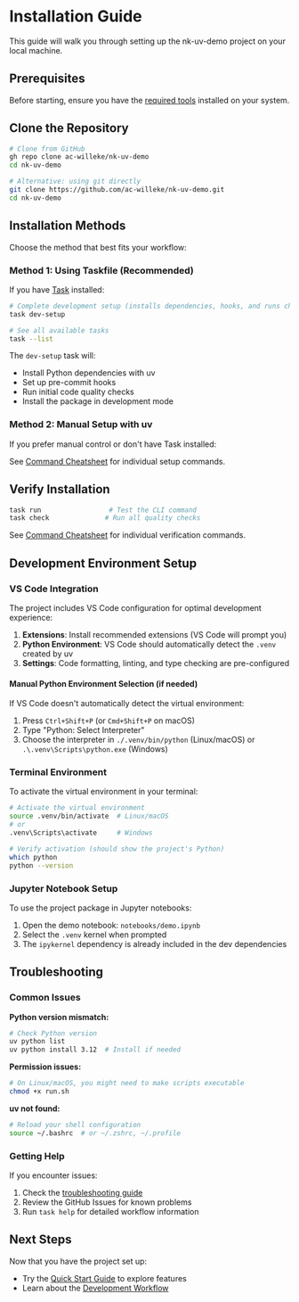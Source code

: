 # Installation Guide

This guide will walk you through setting up the nk-uv-demo project on your local machine.

## Prerequisites

Before starting, ensure you have the [required tools](requirements.md) installed on your system.

## Clone the Repository

```bash
# Clone from GitHub
gh repo clone ac-willeke/nk-uv-demo
cd nk-uv-demo

# Alternative: using git directly
git clone https://github.com/ac-willeke/nk-uv-demo.git
cd nk-uv-demo
```

## Installation Methods

Choose the method that best fits your workflow:

### Method 1: Using Taskfile (Recommended)

If you have [Task](https://taskfile.dev/installation/) installed:

```bash
# Complete development setup (installs dependencies, hooks, and runs checks)
task dev-setup

# See all available tasks
task --list
```

The `dev-setup` task will:
- Install Python dependencies with uv
- Set up pre-commit hooks
- Run initial code quality checks
- Install the package in development mode

### Method 2: Manual Setup with uv

If you prefer manual control or don't have Task installed:

See [Command Cheatsheet](../command-cheatsheet.md) for individual setup commands.

## Verify Installation

```bash
task run                 # Test the CLI command
task check              # Run all quality checks
```

See [Command Cheatsheet](../command-cheatsheet.md) for individual verification commands.

## Development Environment Setup

### VS Code Integration

The project includes VS Code configuration for optimal development experience:

1. **Extensions**: Install recommended extensions (VS Code will prompt you)
2. **Python Environment**: VS Code should automatically detect the `.venv` created by uv
3. **Settings**: Code formatting, linting, and type checking are pre-configured

#### Manual Python Environment Selection (if needed)

If VS Code doesn't automatically detect the virtual environment:

1. Press `Ctrl+Shift+P` (or `Cmd+Shift+P` on macOS)
2. Type "Python: Select Interpreter"
3. Choose the interpreter in `./.venv/bin/python` (Linux/macOS) or `.\.venv\Scripts\python.exe` (Windows)

### Terminal Environment

To activate the virtual environment in your terminal:

```bash
# Activate the virtual environment
source .venv/bin/activate  # Linux/macOS
# or
.venv\Scripts\activate     # Windows

# Verify activation (should show the project's Python)
which python
python --version
```

### Jupyter Notebook Setup

To use the project package in Jupyter notebooks:

1. Open the demo notebook: `notebooks/demo.ipynb`
2. Select the `.venv` kernel when prompted
3. The `ipykernel` dependency is already included in the dev dependencies

## Troubleshooting

### Common Issues

**Python version mismatch:**
```bash
# Check Python version
uv python list
uv python install 3.12  # Install if needed
```

**Permission issues:**
```bash
# On Linux/macOS, you might need to make scripts executable
chmod +x run.sh
```

**uv not found:**
```bash
# Reload your shell configuration
source ~/.bashrc  # or ~/.zshrc, ~/.profile
```

### Getting Help

If you encounter issues:

1. Check the [troubleshooting guide](../troubleshooting.md)
2. Review the GitHub Issues for known problems
3. Run `task help` for detailed workflow information

## Next Steps

Now that you have the project set up:

- Try the [Quick Start Guide](quickstart.md) to explore features
- Learn about the [Development Workflow](../development.md)
